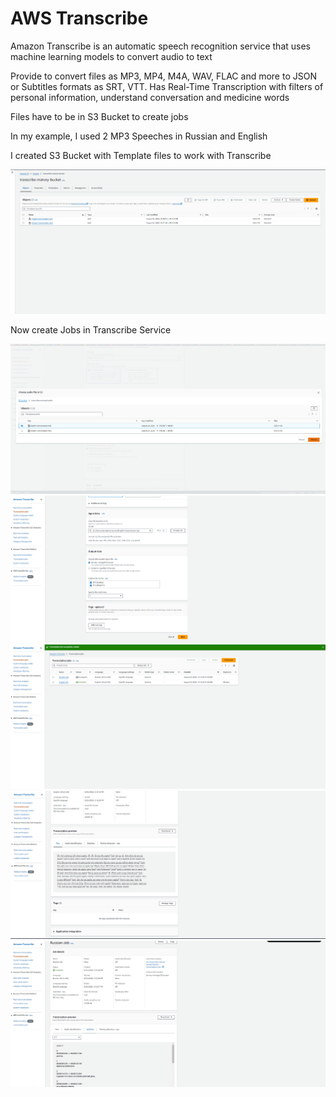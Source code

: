 # AWS Transcribe
Amazon Transcribe is an automatic speech recognition service that uses machine learning models to convert audio to text

Provide to convert files as MP3, MP4, M4A, WAV, FLAC and more to JSON or Subtitles formats as SRT, VTT. Has Real-Time Transcription with filters of personal information, understand conversation and medicine words

Files have to be in S3 Bucket to create jobs

In my example, I used 2 MP3 Speeches in Russian and English

I created S3 Bucket with Template files to work with Transcribe

<img src="https://github.com/MatveyGuralskiy/AWS/blob/main/Transcribe/Screens/S3-Bucket.png?raw=true">

Now create Jobs in Transcribe Service

<img src="https://github.com/MatveyGuralskiy/AWS/blob/main/Transcribe/Screens/Transcribe-1.png?raw=true">

<img src="https://github.com/MatveyGuralskiy/AWS/blob/main/Transcribe/Screens/Transcribe-2.png?raw=true">

<img src="https://github.com/MatveyGuralskiy/AWS/blob/main/Transcribe/Screens/Transcribe-3.png?raw=true">

<img src="https://github.com/MatveyGuralskiy/AWS/blob/main/Transcribe/Screens/Transcribe-4.png?raw=true">

<img src="https://github.com/MatveyGuralskiy/AWS/blob/main/Transcribe/Screens/Transcribe-5.png?raw=true">
